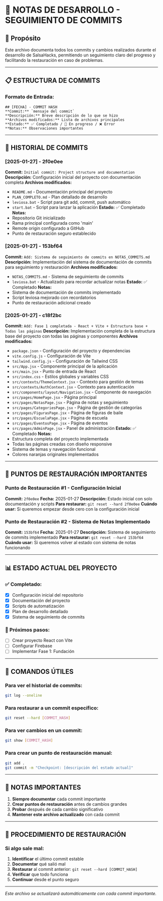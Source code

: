 # 📝 NOTAS DE DESARROLLO - SEGUIMIENTO DE COMMITS

## 🎯 Propósito
Este archivo documenta todos los commits y cambios realizados durante el desarrollo de SalsaHacks, permitiendo un seguimiento claro del progreso y facilitando la restauración en caso de problemas.

---

## 📋 ESTRUCTURA DE COMMITS

### Formato de Entrada:
```
## [FECHA] - COMMIT HASH
**Commit:** `mensaje del commit`
**Descripción:** Breve descripción de lo que se hizo
**Archivos modificados:** Lista de archivos principales
**Estado:** ✅ Completado / 🚧 En progreso / ❌ Error
**Notas:** Observaciones importantes
```

---

## 🔄 HISTORIAL DE COMMITS

### [2025-01-27] - 2f0e0ee
**Commit:** `Initial commit: Project structure and documentation`
**Descripción:** Configuración inicial del proyecto con documentación completa
**Archivos modificados:**
- `README.md` - Documentación principal del proyecto
- `PLAN_COMPLETO.md` - Plan detallado de desarrollo
- `leviosa.bat` - Script para git add, commit, push automático
- `start.bat` - Script para lanzar la aplicación
**Estado:** ✅ Completado
**Notas:** 
- Repositorio Git inicializado
- Rama principal configurada como 'main'
- Remote origin configurado a GitHub
- Punto de restauración seguro establecido

### [2025-01-27] - 153bf64
**Commit:** `Add: Sistema de seguimiento de commits en NOTAS_COMMITS.md`
**Descripción:** Implementación del sistema de documentación de commits para seguimiento y restauración
**Archivos modificados:**
- `NOTAS_COMMITS.md` - Sistema de seguimiento de commits
- `leviosa.bat` - Actualizado para recordar actualizar notas
**Estado:** ✅ Completado
**Notas:** 
- Sistema de documentación de commits implementado
- Script leviosa mejorado con recordatorios
- Punto de restauración adicional creado

### [2025-01-27] - c18f2bc
**Commit:** `Add: Fase 1 completada - React + Vite + Estructura base + Todas las páginas`
**Descripción:** Implementación completa de la estructura base del proyecto con todas las páginas y componentes
**Archivos modificados:**
- `package.json` - Configuración del proyecto y dependencias
- `vite.config.js` - Configuración de Vite
- `tailwind.config.js` - Configuración de Tailwind CSS
- `src/App.jsx` - Componente principal de la aplicación
- `src/main.jsx` - Punto de entrada de React
- `src/index.css` - Estilos globales y variables CSS
- `src/contexts/ThemeContext.jsx` - Contexto para gestión de temas
- `src/contexts/AuthContext.jsx` - Contexto para autenticación
- `src/components/layout/Navigation.jsx` - Componente de navegación
- `src/pages/HomePage.jsx` - Página principal
- `src/pages/NotasPage.jsx` - Página de notas y seguimiento
- `src/pages/CategoriesPage.jsx` - Página de gestión de categorías
- `src/pages/FigurasPage.jsx` - Página de figuras de baile
- `src/pages/EscuelaPage.jsx` - Página de escuela
- `src/pages/EventosPage.jsx` - Página de eventos
- `src/pages/AdminPage.jsx` - Panel de administración
**Estado:** ✅ Completado
**Notas:**
- Estructura completa del proyecto implementada
- Todas las páginas creadas con diseño responsive
- Sistema de temas y navegación funcional
- Colores naranjas originales implementados

---

## 🎯 PUNTOS DE RESTAURACIÓN IMPORTANTES

### Punto de Restauración #1 - Configuración Inicial
**Commit:** `2f0e0ee`
**Fecha:** 2025-01-27
**Descripción:** Estado inicial con solo documentación y scripts
**Para restaurar:** `git reset --hard 2f0e0ee`
**Cuándo usar:** Si queremos empezar desde cero con la configuración inicial

### Punto de Restauración #2 - Sistema de Notas Implementado
**Commit:** `153bf64`
**Fecha:** 2025-01-27
**Descripción:** Sistema de seguimiento de commits implementado
**Para restaurar:** `git reset --hard 153bf64`
**Cuándo usar:** Si queremos volver al estado con sistema de notas funcionando

---

## 📊 ESTADO ACTUAL DEL PROYECTO

### ✅ Completado:
- [x] Configuración inicial del repositorio
- [x] Documentación del proyecto
- [x] Scripts de automatización
- [x] Plan de desarrollo detallado
- [x] Sistema de seguimiento de commits

### 🚧 Próximos pasos:
- [ ] Crear proyecto React con Vite
- [ ] Configurar Firebase
- [ ] Implementar Fase 1: Fundación

---

## 🔧 COMANDOS ÚTILES

### Para ver el historial de commits:
```bash
git log --oneline
```

### Para restaurar a un commit específico:
```bash
git reset --hard [COMMIT_HASH]
```

### Para ver cambios en un commit:
```bash
git show [COMMIT_HASH]
```

### Para crear un punto de restauración manual:
```bash
git add .
git commit -m "Checkpoint: [descripción del estado actual]"
```

---

## 📝 NOTAS IMPORTANTES

1. **Siempre documentar** cada commit importante
2. **Crear puntos de restauración** antes de cambios grandes
3. **Probar** después de cada cambio significativo
4. **Mantener este archivo actualizado** con cada commit

---

## 🚨 PROCEDIMIENTO DE RESTAURACIÓN

### Si algo sale mal:
1. **Identificar** el último commit estable
2. **Documentar** qué salió mal
3. **Restaurar** al commit anterior: `git reset --hard [COMMIT_HASH]`
4. **Verificar** que todo funciona
5. **Continuar** desde el punto seguro

---

*Este archivo se actualizará automáticamente con cada commit importante.* 